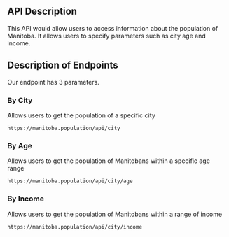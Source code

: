 ## API Description
This API would allow users to access information about the population of Manitoba. It allows users to specify parameters such as city age and income.  

## Description of Endpoints

Our endpoint has 3 parameters. 

### By City
Allows users to get the population of a specific city
    
    https://manitoba.population/api/city

### By Age
Allows users to get the population of Manitobans within a specific age range
    
    https://manitoba.population/api/city/age

### By Income
Allows users to get the population of Manitobans within a range of income

    https://manitoba.population/api/city/income
